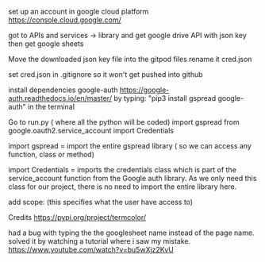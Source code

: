 set up an account in google cloud platform
https://console.cloud.google.com/

got to APIs and services -> library and get google drive API with json key
then get google sheets

Move the downloaded json key file into the gitpod files
rename it cred.json

set cred.json in .gitignore so it won't get pushed into github

install dependencies google-auth
https://google-auth.readthedocs.io/en/master/
by typing: "pip3 install gspread google-auth" in the terminal

Go to run.py ( where all the python will be coded)
import gspread from google.oauth2.service_account import Credentials

import gspread = import the entire gspread library ( so we can access any function, class or method)

import Credentials = imports the credentials class which is part of the service_account  function from the Google auth library. As we only need this class for our project, there is no need to import the entire library here.

add scope: (this specifies what the user have access to)


Credits
https://pypi.org/project/termcolor/


had a bug with typing the the googlesheet name instead of the page name.
solved it by watching a tutorial where i saw my mistake.
https://www.youtube.com/watch?v=bu5wXjz2KvU
